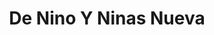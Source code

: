 ---
title: "De Nino Y Ninas Nueva"
url: /zona-19-ciudad-de-guatemala/de-nino-y-ninas-nueva/
shop: Kleidung
---